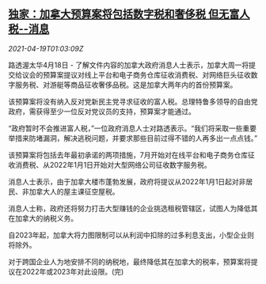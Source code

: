 <!--1618795864000-->
[独家：加拿大预算案将包括数字税和奢侈税 但无富人税--消息](https://cn.reuters.com/article/canada-budget-tax-0418-idCNKBS2C602L)
------

<div><i>2021-04-19T01:03:09Z</i></div><p>路透渥太华4月18日 - 了解文件内容的加拿大政府消息人士表示，加拿大周一将提交给议会的预算案提议对线上平台和电子商务仓库征收消费税、对网络巨头征收数字服务税、对游艇等商品征收奢侈品税。这是加拿大两年内的首份预算案。</p><p>该预算案将没有纳入反对党新民主党寻求征收的富人税。总理特鲁多领导的自由党政府，需获得至少一位反对党议员的支持，预算案才能通过。</p><p>“政府暂时不会推进富人税，”一位政府消息人士对路透表示。“我们将采取一些重要举措来防堵漏洞，解决逃税问题，并要求那些目前过得不错的人再多出一点点钱。”</p><p>该预算案将包括去年最初承诺的两项措施，7月开始对在线平台和电子商务仓库征收消费税、从2022年1月1日开始对大型网络公司征收数字服务税。</p><p>消息人士表示，由于加拿大楼市蓬勃发展，政府将提议从2022年1月1日起对非居民、非加拿大人的屋主课征空屋税。</p><p>消息人士称，政府还将努力打击大型赚钱的企业挑选租税管辖区，试图人为降低其在加拿大的纳税义务。</p><p>自2023年起，加拿大将力图限制可以从利润中扣除的过多利息支出，小型企业则将除外。</p><p>对于跨国企业人为地安排不同的纳税地，最终降低其在加拿大的税率，预算案将提议在2022年或2023年对此设限。(完)</p>

